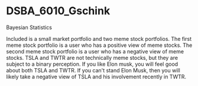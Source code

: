 # DSBA_6010_Gschink
Bayesian Statistics

Included is a small market portfolio and two meme stock portfolios. The first meme stock portfolio is a user who has a positive view of meme stocks. The second meme stock portfolio is a user who has a negative view of meme stocks. TSLA and TWTR are not technically meme stocks, but they are subject to a binary perception. If you like Elon musk, you will feel good about both TSLA and TWTR. If you can't stand Elon Musk, then you will likely take a negative view of TSLA and his involvement recently in TWTR.
